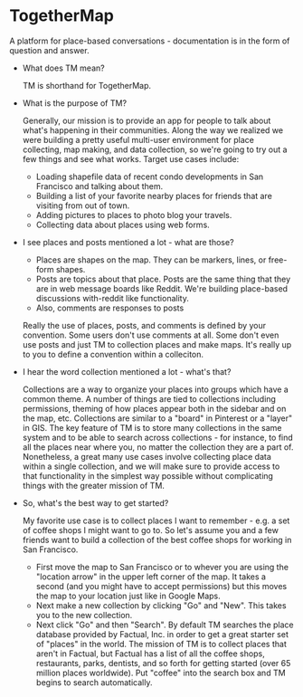 TogetherMap
===========

A platform for place-based conversations - documentation is in the form of question and answer.

* What does TM mean?

    TM is shorthand for TogetherMap.

* What is the purpose of TM?

  Generally, our mission is to provide an app for people to talk about what's happening in their communities.  Along the way we realized we were building a pretty useful multi-user environment for place collecting, map making, and data collection, so   we're going to try out a few things and see what works.  Target use cases include:

  * Loading shapefile data of recent condo developments in San Francisco and talking about them.
  * Building a list of your favorite nearby places for friends that are visiting from out of town.
  * Adding pictures to places to photo blog your travels.
  * Collecting data about places using web forms.
    
* I see places and posts mentioned a lot - what are those?

    * Places are shapes on the map.  They can be markers, lines, or free-form shapes.
    * Posts are topics about that place.  Posts are the same thing that they are in web message boards like Reddit.  We're building place-based discussions with-reddit like functionality.
    * Also, comments are responses to posts
    
    Really the use of places, posts, and comments is defined by your convention.  Some users don't use comments at all.  Some don't even use posts and just TM to collection places and make maps.  It's really up to you to define a convention within a colleciton.
    
* I hear the word collection mentioned a lot - what's that?

    Collections are a way to organize your places into groups which have a common theme.  A number of things are tied to collections including permissions, theming of how places appear both in the sidebar and on the map, etc.  Collections are similar to a "board" in Pinterest or a "layer" in GIS.  The key feature of TM is to store many collections in the same system and to be able to search across collections - for instance, to find all the places near where you, no matter the collection they are a part of.  Nonetheless, a great many use cases involve collecting place data within a single collection, and we will make sure to provide access to that functionality in the simplest way possible without complicating things with the greater mission of TM.
    
* So, what's the best way to get started?

    My favorite use case is to collect places I want to remember - e.g. a set of coffee shops I might want to go to.  So let's assume you and a few friends want to build a collection of the best coffee shops for working in San Francisco.
    
    * First move the map to San Francisco or to whever you are using the "location arrow" in the upper left corner of the map.  It takes a second (and you might have to accept permissions) but this moves the map to your location just like in Google Maps.
    * Next make a new collection by clicking "Go" and "New".  This takes you to the new collection.
    * Next click "Go" and then "Search".  By default TM searches the place database provided by Factual, Inc. in order to get a great starter set of "places" in the world.  The mission of TM is to collect places that aren't in Factual, but Factual has a list of all the coffee shops, restaurants, parks, dentists, and so forth for getting started (over 65 million places worldwide).  Put "coffee" into the search box and TM begins to search automatically.
    


